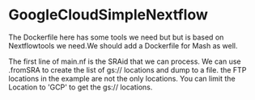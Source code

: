# GoogleCloudSimpleNextflow

The Dockerfile here has some tools we need but but is based on Nextflowtools we need.We should add a Dockerfile  for Mash  as   well.

The first line of main.nf is the SRAid that we can process. 
We can use .fromSRA to create the list of gs:// locations and dump to a file.
the FTP locations in the example are not the only locations.
You can limit the Location to 'GCP' to get the gs:// locations.

